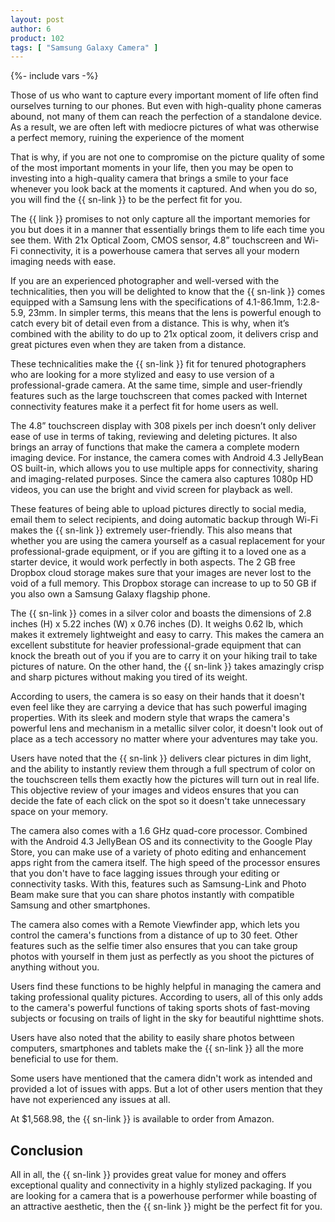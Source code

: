 ```yaml
---
layout: post
author: 6
product: 102
tags: [ "Samsung Galaxy Camera" ]  
---
```


{%- include vars -%}

Those of us who want to capture every important moment of life often find ourselves turning to our phones. But even with high-quality phone cameras abound, not many of them can reach the perfection of a standalone device. As a result, we are often left with mediocre pictures of what was otherwise a perfect memory, ruining the experience of the moment
 

That is why, if you are not one to compromise on the picture quality of some of the most important moments in your life, then you may be open to investing into a high-quality camera that brings a smile to your face whenever you look back at the moments it captured. And when you do so, you will find the {{ sn-link }} to be the perfect fit for you.

 

The {{ link }} promises to not only capture all the important memories for you but does it in a manner that essentially brings them to life each time you see them. With 21x Optical Zoom, CMOS sensor, 4.8” touchscreen and Wi-Fi connectivity, it is a powerhouse camera that serves all your modern imaging needs with ease.


If you are an experienced photographer and well-versed with the technicalities, then you will be delighted to know that the {{ sn-link }} comes equipped with a Samsung lens with the specifications of 4.1-86.1mm, 1:2.8-5.9, 23mm. In simpler terms, this means that the lens is powerful enough to catch every bit of detail even from a distance. This is why, when it’s combined with the ability to do up to 21x optical zoom, it delivers crisp and great pictures even when they are taken from a distance.

These technicalities make the {{ sn-link }} fit for tenured photographers who are looking for a more stylized and easy to use version of a professional-grade camera. At the same time, simple and user-friendly features such as the large touchscreen that comes packed with Internet connectivity features make it a perfect fit for home users as well.
 

The 4.8” touchscreen display with 308 pixels per inch doesn’t only deliver ease of use in terms of taking, reviewing and deleting pictures. It also brings an array of functions that make the camera a complete modern imaging device. For instance, the camera comes with Android 4.3 JellyBean OS built-in, which allows you to use multiple apps for connectivity, sharing and imaging-related purposes. Since the camera also captures 1080p HD videos, you can use the bright and vivid screen for playback as well.

 

These features of being able to upload pictures directly to social media, email them to select recipients, and doing automatic backup through Wi-Fi makes the {{ sn-link }} extremely user-friendly. This also means that whether you are using the camera yourself as a casual replacement for your professional-grade equipment, or if you are gifting it to a loved one as a starter device, it would work perfectly in both aspects. The 2 GB free Dropbox cloud storage makes sure that your images are never lost to the void of a full memory. This Dropbox storage can increase to up to 50 GB if you also own a Samsung Galaxy flagship phone.

 
The {{ sn-link }} comes in a silver color and boasts the dimensions of 2.8 inches (H) x 5.22 inches (W) x 0.76 inches (D). It weighs 0.62 lb, which makes it extremely lightweight and easy to carry. This makes the camera an excellent substitute for heavier professional-grade equipment that can knock the breath out of you if you are to carry it on your hiking trail to take pictures of nature. On the other hand, the {{ sn-link }} takes amazingly crisp and sharp pictures without making you tired of its weight.

 

According to users, the camera is so easy on their hands that it doesn't even feel like they are carrying a device that has such powerful imaging properties. With its sleek and modern style that wraps the camera's powerful lens and mechanism in a metallic silver color, it doesn't look out of place as a tech accessory no matter where your adventures may take you.

 

Users have noted that the {{ sn-link }} delivers clear pictures in dim light, and the ability to instantly review them through a full spectrum of color on the touchscreen tells them exactly how the pictures will turn out in real life. This objective review of your images and videos ensures that you can decide the fate of each click on the spot so it doesn't take unnecessary space on your memory.


The camera also comes with a 1.6 GHz quad-core processor. Combined with the Android 4.3 JellyBean OS and its connectivity to the Google Play Store, you can make use of a variety of photo editing and enhancement apps right from the camera itself. The high speed of the processor ensures that you don't have to face lagging issues through your editing or connectivity tasks. With this, features such as Samsung-Link and Photo Beam make sure that you can share photos instantly with compatible Samsung and other smartphones.

 

The camera also comes with a Remote Viewfinder app, which lets you control the camera's functions from a distance of up to 30 feet. Other features such as the selfie timer also ensures that you can take group photos with yourself in them just as perfectly as you shoot the pictures of anything without you.

 

Users find these functions to be highly helpful in managing the camera and taking professional quality pictures. According to users, all of this only adds to the camera's powerful functions of taking sports shots of fast-moving subjects or focusing on trails of light in the sky for beautiful nighttime shots.

 

Users have also noted that the ability to easily share photos between computers, smartphones and tablets make the {{ sn-link }} all the more beneficial to use for them.

 

Some users have mentioned that the camera didn't work as intended and provided a lot of issues with apps. But a lot of other users mention that they have not experienced any issues at all.

 

At $1,568.98, the {{ sn-link }} is available to order from Amazon.


## Conclusion

All in all, the {{ sn-link }} provides great value for money and offers exceptional quality and connectivity in a highly stylized packaging. If you are looking for a camera that is a powerhouse performer while boasting of an attractive aesthetic, then the {{ sn-link }} might be the perfect fit for you.
